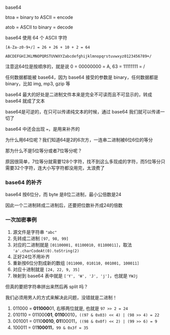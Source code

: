 base64

btoa = binary to ASCII = encode

atob = ASCII to binary = decode

base64 使用 64 个 ASCII 字符

`[A-Za-z0-9+/] = 26 + 26 + 10 + 2 = 64`

`ABCDEFGHIJKLMNOPQRSTUVWXYZabcdefghijklmnopqrstuvwxyz0123456789+/`

注意这64位是按顺序的，就是说 0 = 00000000 = A, 63 = 11111111 = /

任何数据都能被 base64，因为 base64 接受的参数是 binary，任何数据都是 binary，比如 img, mp3, gzip 等

base64 最大的好处是二进制文件本来是完全不可读而且不可显示的，转成 base64 就成了文本

base64是可逆的，在只可以传递纯文本的时候，通过 base64 我们就可以传递一切了

base64 中还会出现 `=`，是用来补齐的

为什么用64位呢？我们知道64是2的6次方，一连串二进制被6位6位的等分

那为什么不是5位等分或者7位等分呢？

原因很简单，7位等分就需要128个字符，找不到这么多现成的字符，而5位等分只需要32个字符，连大小写字符都没用完，太浪费了

### base64 的补齐

base64 按6位分，而 byte 是8位二进制，最小公倍数是24

因此一个二进制转成二进制后，还要把位数补齐成24的倍数

### 一次加密事例

1. 源文件是字符串 `"abc"`
1. 先转成二进制 `[97, 98, 99]`
1. 对应的二进制就是 `[01100001, 01100010, 01100011]`，取法 `'a'.charCodeAt(0).toString(2)`
1. 正好24位不用补齐
1. 重新按6位分割成新的数组 `[011000, 010110, 001001, 100011]`
1. 对应十进制就是 `[24, 22, 9, 35]`
1. 映射到 base64 表中就是 `['Y', 'W', 'J', 'j']`，也就是 `YWJj`

但真的要把字符串拼出来然后再 split 吗？

我们必须用男人的方式来解决此问题，没错就是二进制！

1. 011000 = **011000**01, 右移两位就是, 也就是 `97 >> 2 = 24`
1. 010110 = 011000**01**, **0110**0010，`((97 & 0x03) << 4) | (98 >> 4) = 22`
1. 001001 = 0110**0010**, **01**100011，`((98 & 0x0f) << 2) | (99 >> 6) = 9`
1. 100011 = 01**100011**，`99 & 0x3f = 35`

